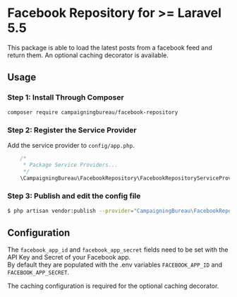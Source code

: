 # Facebook Repository for  >= Laravel 5.5

This package is able to load the latest posts from a facebook feed and return them. An optional caching decorator is available.

## Usage

### Step 1: Install Through Composer

```
composer require campaigningbureau/facebook-repository
```

### Step 2: Register the Service Provider

Add the service provider to `config/app.php`.

```php
	/*
	 * Package Service Providers...
	 */
	\CampaigningBureau\FacebookRepository\FacebookRepositoryServiceProvider::class,
```

### Step 3: Publish and edit the config file

```bash
$ php artisan vendor:publish --provider="CampaigningBureau\FacebookRepository\FacebookRepositoryServiceProvider"
```

## Configuration

The `facebook_app_id` and `facebook_app_secret` fields need to be set with the API Key and Secret of your Facebook app.  
By default they are populated with the .env variables `FACEBOOK_APP_ID` and `FACEBOOK_APP_SECRET`.

The caching configuration is required for the optional caching decorator. 